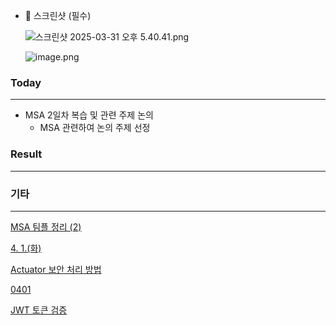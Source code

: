 - 📸 스크린샷 (필수)
    
    ![스크린샷 2025-03-31 오후 5.40.41.png](attachment:98a56f0a-924a-4ac4-84c4-f1350946e1e1:스크린샷_2025-03-31_오후_5.40.41.png)
    
    ![image.png](attachment:2aa718d5-137c-47e3-833b-3f2169b1232b:image.png)
    

### Today

---

- MSA 2일차 복습 및 관련 주제 논의
    - MSA 관련하여 논의 주제 선정

### Result

---

### 기타

---

[MSA 팀플 정리 (2)](https://www.notion.so/MSA-2-1c8c91fb3cc2800a80fbf2ce7969bd2c?pvs=21) 

[4. 1.(화)](https://www.notion.so/4-1-1c8ec52615b28051bcc9fa81c173fa54?pvs=21) 

[Actuator 보안 처리 방법](https://www.notion.so/Actuator-1c839681c7668089a464e0d2d411c3cc?pvs=21) 

[0401](https://www.notion.so/0401-1c83fc663ad780edbb32fe31f884c017?pvs=21) 

[JWT 토큰 검증](https://www.notion.so/JWT-1c8da4e10f5d8017bbadecbe7efa89a1?pvs=21)